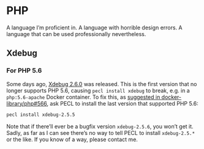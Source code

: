 # PHP

A language I’m proficient in. 
A language with horrible design errors. 
A language that can be used professionally nevertheless.

## Xdebug

### For PHP 5.6

Some days ago, [Xdebug 2.6.0](https://derickrethans.nl/xdebug-26.html) was released. 
This is the first version that no longer supports PHP 5.6, causing `pecl install xdebug` to break, e.g. in a `php:5.6-apache` Docker container. 
To fix this, as [suggested in docker-library/php#566](https://github.com/docker-library/php/issues/566#issuecomment-362094015), ask PECL to install the last version that supported PHP 5.6: 

```sh
pecl install xdebug-2.5.5
```

Note that if there’ll ever be a bugfix version `xdebug-2.5.6`, you won’t get it. 
Sadly, as far as I can see there’s no way to tell PECL to install `xdebug-2.5.*` or the like. 
If you know of a way, please contact me.
